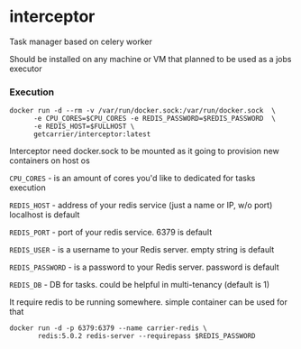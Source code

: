 # interceptor
Task manager based on celery worker

Should be installed on any machine or VM that planned to be used as a jobs executor

### Execution

```
docker run -d --rm -v /var/run/docker.sock:/var/run/docker.sock  \
      -e CPU_CORES=$CPU_CORES -e REDIS_PASSWORD=$REDIS_PASSWORD  \
      -e REDIS_HOST=$FULLHOST \
      getcarrier/interceptor:latest
```

Interceptor need docker.sock to be mounted as it going to provision new containers on host os

`CPU_CORES` - is an amount of cores you'd like to dedicated for tasks execution

`REDIS_HOST` - address of your redis service (just a name or IP, w/o port) localhost is default
 
`REDIS_PORT` - port of your redis service. 6379 is default

`REDIS_USER` - is a username to your Redis server. empty string is default

`REDIS_PASSWORD` - is a password to your Redis server. password is default

`REDIS_DB` - DB for tasks. could be helpful in multi-tenancy (default is 1)


It require redis to be running somewhere.
simple container can be used for that
```
docker run -d -p 6379:6379 --name carrier-redis \
	   redis:5.0.2 redis-server --requirepass $REDIS_PASSWORD
```


